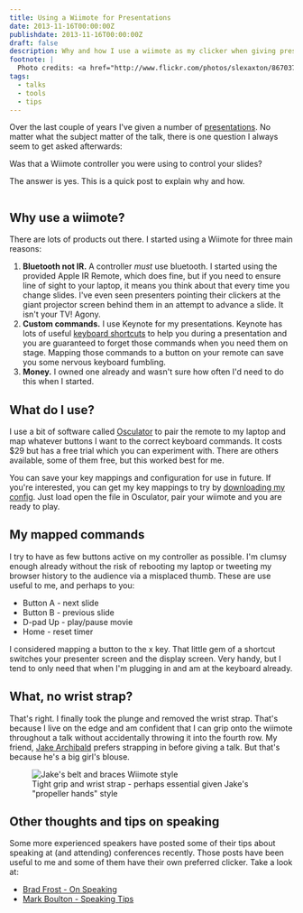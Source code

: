 ```yaml
---
title: Using a Wiimote for Presentations
date: 2013-11-16T00:00:00Z
publishdate: 2013-11-16T00:00:00Z
draft: false
description: Why and how I use a wiimote as my clicker when giving presentations
footnote: |
  Photo credits: <a href="http://www.flickr.com/photos/slexaxton/8670375345">Alex Sexton</a> and <a href="http://www.flickr.com/photos/bluesmoon/10271299174">Philip Tellis</a>
tags:
  - talks
  - tools
  - tips
---
```


Over the last couple of years I've given a number of <a href="/speaking">presentations</a>.  No matter what the subject matter of the talk, there is one question I always seem to get asked afterwards:

Was that a Wiimote controller you were using to control your slides?</p>

The answer is yes. This is a quick post to explain why and how.

<img src="/images/phil-with-wiimote.jpg" alt="">
<!--more-->


<h2>Why use a wiimote?</h2>
<p>
	There are lots of products out there. I started using a Wiimote for three main reasons:
</p>
<ol>
	<li><b>Bluetooth not IR.</b> A controller <em>must</em> use bluetooth. I started using the provided Apple IR Remote, which does fine, but if you need to ensure line of sight to your laptop, it means you think about that every time you change slides. I've even seen presenters pointing their clickers at the giant projector screen behind them in an attempt to advance a slide. It isn't your TV! Agony.</li>
	<li><b>Custom commands.</b> I use Keynote for my presentations. Keynote has lots of useful <a href="http://support.apple.com/kb/PH5986">keyboard shortcuts</a> to help you during a presentation and you are guaranteed to forget those commands when you need them on stage. Mapping those commands to a button on your remote can save you some nervous keyboard fumbling.</li>
	<li><b>Money.</b> I owned one already and wasn't sure how often I'd need to do this when I started.</li>
</ol>

<h2>What do I use?</h2>
<p>
	I use a bit of software called <a href="http://www.osculator.net/">Osculator</a> to pair the remote to my laptop and map whatever buttons I want to the correct keyboard commands. It costs $29 but has a free trial which you can experiment with. There are others available, some of them free, but this worked best for me.
</p>
<p>You can save your key mappings and configuration for use in future. If you're interested, you can get my key mappings to try by <a href="http://static.hawksworx.com/wii-keynote.oscd">downloading my config</a>. Just load open the file in Osculator, pair your wiimote and you are ready to play.</p>

<h2>My mapped commands</h2>
<p>
	I try to have as few buttons active on my controller as possible. I'm clumsy enough already without the risk of rebooting my laptop or tweeting my browser history to the audience via a misplaced thumb. These are use useful to me, and perhaps to you:
</p>
<ul>
	<li>Button A - next slide</li>
	<li>Button B - previous slide</li>
	<li>D-pad Up - play/pause movie</li>
	<li>Home - reset timer</li>
</ul>
<p>
	I considered mapping a button to the x key. That little gem of a shortcut switches your presenter screen and the display screen. Very handy, but I tend to only need that when I'm plugging in and am at the keyboard already.
</p>

<h2>What, no wrist strap?</h2>
<p>
	That's right. I finally took the plunge and removed the wrist strap. That's because I live on the edge and am confident that I can grip onto the wiimote throughout a talk without accidentally throwing it into the fourth row. My friend, <a href="http://jakearchibald.com/">Jake Archibald</a> prefers strapping in before giving a talk. But that's because he's a big girl's blouse.
</p>
<figure>
	<img src="/images/jake-with-wiimote.jpg" alt="Jake's belt and braces Wiimote style">
	<figcaption>Tight grip and wrist strap - perhaps essential given Jake's "propeller hands" style</figcaption>
</figure>



<h2>Other thoughts and tips on speaking</h2>
<p>
	Some more experienced speakers have posted some of their tips about speaking at (and attending) conferences recently. Those posts have been useful to me and some of them have their own preferred clicker. Take a look at:
</p>
<ul>
	<li><a href="http://bradfrostweb.com/blog/post/on-speaking/">Brad Frost - On Speaking</a></li>
	<li><a href="http://markboulton.co.uk/journal/speakingtips">Mark Boulton - Speaking Tips</a></li>
</ul>


